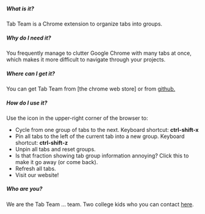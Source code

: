 <h5>What is it?</h5>
Tab Team is a Chrome extension to organize tabs into groups.

<h5>Why do I need it?</h5>
You frequently manage to clutter Google Chrome with many tabs at once, which makes it more difficult to navigate through your projects.
 
<h5>Where can I get it?</h5>
You can get Tab Team from [the chrome web store] or from <a href="http://github.com/blackstache/tab_team">github.</a>

<h5>How do I use it?</h5>
Use the icon in the upper-right corner of the browser to:
<ul>
<li>Cycle from one group of tabs to the next. Keyboard shortcut: <b>ctrl-shift-x</b></li>

<li>Pin all tabs to the left of the current tab into a new group. Keyboard shortcut: <b>ctrl-shift-z</b></li>

<li>Unpin all tabs and reset groups.</li>

<li>Is that fraction showing tab group information annoying? Click this to make it go away (or come back).</li>

<li>Refresh all tabs.</li>

<li>Visit our website!</li>
</ul>

<h5>Who are you?</h5>
We are the Tab Team ... team. Two college kids who you can contact <a href="mailto:tabteamext@gmail.com">here</a>.
